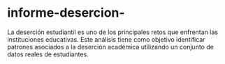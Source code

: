 # informe-desercion-
La deserción estudiantil es uno de los principales retos que enfrentan las instituciones educativas. Este análisis tiene como objetivo identificar patrones asociados a la deserción académica utilizando un conjunto de datos reales de estudiantes.
